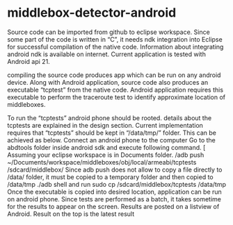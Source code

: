 # middlebox-detector-android

Source code can be imported from github to eclipse workspace.  Since some part of the code is written in “C”, it needs ndk integration into Eclipse for successful compilation of the native code. Information about integrating android ndk is available on internet.  Current application is tested with Android api 21. 

compiling the source code produces app which can be run on any android device. Along with Android application, source code also produces an executable “tcptest” from the native code. Android application requires this executable to perform the traceroute test to identify approximate location of middleboxes. 

To run the “tcptests” android phone should be rooted. details about the tcptests are explained in the design section.  Current implementation requires that “tcptests”  should be kept in “/data/tmp/” folder.  This can be achieved as below.
Connect an android phone to the computer
Go to the abdtools folder inside android sdk and execute following command. [ Assuming your eclipse workspace is in Documents folder.
/adb push ~/Documents/workspace/middleboxes/obj/local/armeabi/tcptests /sdcard/middlebox/ Since adb push does not allow to copy a file directly to /data/ folder, it must be copied to a temporary folder and then copied to /data/tmp
./adb shell and run sudo
cp /sdcard/middlebox/tcptests /data/tmp
Once the executable is copied into desired location, application can be run on android phone. Since tests are performed as a batch, it takes sometime for the results to appear on the screen. Results are posted on a listview of Android. Result on the top is the latest result

